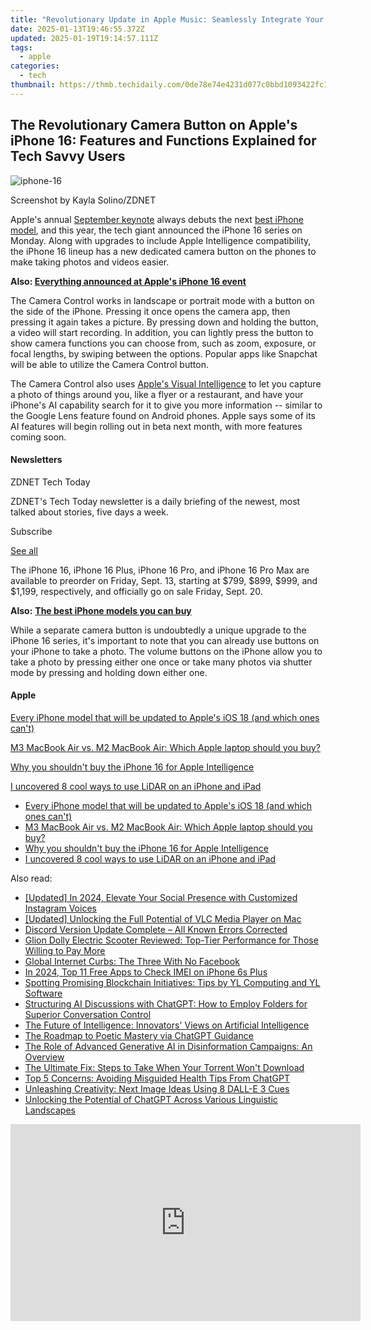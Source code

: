 ```yaml
---
title: "Revolutionary Update in Apple Music: Seamlessly Integrate Your Spotify Lists | TechSavvy"
date: 2025-01-13T19:46:55.372Z
updated: 2025-01-19T19:14:57.111Z
tags:
  - apple
categories:
  - tech
thumbnail: https://thmb.techidaily.com/0de78e74e4231d077c0bbd1093422fc13ce8314c6f52350885d9fed67ecbab12.jpg
---
```


## The Revolutionary Camera Button on Apple's iPhone 16: Features and Functions Explained for Tech Savvy Users

![iphone-16](https://www.zdnet.com/a/img/resize/06e36d3240ef1d79fcdcd9f52e6f07e1698d7fa6/2024/09/09/77dadaef-eabb-4e68-b134-250ef7b86751/screenshot-2024-09-09-at-1-44-10pm.png?auto=webp&width=1280)

Screenshot by Kayla Solino/ZDNET

Apple's annual [September keynote](https://www.zdnet.com/article/what-to-expect-from-apples-iphone-16-its-glowtime-event-and-how-to-watch-the-livestream/) always debuts the next [best iPhone model](https://www.zdnet.com/article/best-iphone/), and this year, the tech giant announced the iPhone 16 series on Monday. Along with upgrades to include Apple Intelligence compatibility, the iPhone 16 lineup has a new dedicated camera button on the phones to make taking photos and videos easier. 

**Also: [Everything announced at Apple's iPhone 16 event](https://www.zdnet.com/article/everything-we-expect-at-apples-iphone-16-event-ai-features-airpods-apple-watch-series-10-more/)**

The Camera Control works in landscape or portrait mode with a button on the side of the iPhone. Pressing it once opens the camera app, then pressing it again takes a picture. By pressing down and holding the button, a video will start recording. In addition, you can lightly press the button to show camera functions you can choose from, such as zoom, exposure, or focal lengths, by swiping between the options. Popular apps like Snapchat will be able to utilize the Camera Control button. 

The Camera Control also uses [Apple's Visual Intelligence](https://www.zdnet.com/article/apple-adds-google-lens-like-visual-intelligence-to-the-iphone-16-camera/) to let you capture a photo of things around you, like a flyer or a restaurant, and have your iPhone's AI capability search for it to give you more information -- similar to the Google Lens feature found on Android phones. Apple says some of its AI features will begin rolling out in beta next month, with more features coming soon.

#### Newsletters

ZDNET Tech Today

ZDNET's Tech Today newsletter is a daily briefing of the newest, most talked about stories, five days a week.

 Subscribe

[See all](https://www.zdnet.com/newsletters/)

The iPhone 16, iPhone 16 Plus, iPhone 16 Pro, and iPhone 16 Pro Max are available to preorder on Friday, Sept. 13, starting at $799, $899, $999, and $1,199, respectively, and officially go on sale Friday, Sept. 20\. 

**Also:** [**The best iPhone models you can buy**](https://www.zdnet.com/article/best-iphone/)

While a separate camera button is undoubtedly a unique upgrade to the iPhone 16 series, it's important to note that you can already use buttons on your iPhone to take a photo. The volume buttons on the iPhone allow you to take a photo by pressing either one once or take many photos via shutter mode by pressing and holding down either one.

#### Apple

[Every iPhone model that will be updated to Apple's iOS 18 (and which ones can't)](https://www.zdnet.com/article/every-iphone-model-compatible-with-apples-ios-18-and-which-ones-arent/ "Every iPhone model that will be updated to Apple's iOS 18 (and which ones can't)")

[M3 MacBook Air vs. M2 MacBook Air: Which Apple laptop should you buy?](https://www.zdnet.com/article/m3-macbook-air-vs-m2-macbook-air/ "M3 MacBook Air vs. M2 MacBook Air: Which Apple laptop should you buy?")

[Why you shouldn't buy the iPhone 16 for Apple Intelligence](https://www.zdnet.com/article/why-you-shouldnt-buy-the-iphone-16-for-apple-intelligence/ "Why you shouldn't buy the iPhone 16 for Apple Intelligence")

[I uncovered 8 cool ways to use LiDAR on an iPhone and iPad](https://www.zdnet.com/article/i-uncovered-8-cool-ways-to-use-lidar-on-an-iphone-and-ipad/ "I uncovered 8 cool ways to use LiDAR on an iPhone and iPad")

* [Every iPhone model that will be updated to Apple's iOS 18 (and which ones can't)](https://www.zdnet.com/article/every-iphone-model-compatible-with-apples-ios-18-and-which-ones-arent/ "Every iPhone model that will be updated to Apple's iOS 18 (and which ones can't)")
* [M3 MacBook Air vs. M2 MacBook Air: Which Apple laptop should you buy?](https://www.zdnet.com/article/m3-macbook-air-vs-m2-macbook-air/ "M3 MacBook Air vs. M2 MacBook Air: Which Apple laptop should you buy?")
* [Why you shouldn't buy the iPhone 16 for Apple Intelligence](https://www.zdnet.com/article/why-you-shouldnt-buy-the-iphone-16-for-apple-intelligence/ "Why you shouldn't buy the iPhone 16 for Apple Intelligence")
* [I uncovered 8 cool ways to use LiDAR on an iPhone and iPad](https://www.zdnet.com/article/i-uncovered-8-cool-ways-to-use-lidar-on-an-iphone-and-ipad/ "I uncovered 8 cool ways to use LiDAR on an iPhone and iPad")

<ins class="adsbygoogle"
     style="display:block"
     data-ad-format="autorelaxed"
     data-ad-client="ca-pub-7571918770474297"
     data-ad-slot="1223367746"></ins>

<ins class="adsbygoogle"
     style="display:block"
     data-ad-client="ca-pub-7571918770474297"
     data-ad-slot="8358498916"
     data-ad-format="auto"
     data-full-width-responsive="true"></ins>

<span class="atpl-alsoreadstyle">Also read:</span>
<div><ul>
<li><a href="https://instagram-clips.techidaily.com/updated-in-2024-elevate-your-social-presence-with-customized-instagram-voices/"><u>[Updated] In 2024, Elevate Your Social Presence with Customized Instagram Voices</u></a></li>
<li><a href="https://some-guidance.techidaily.com/updated-unlocking-the-full-potential-of-vlc-media-player-on-mac/"><u>[Updated] Unlocking the Full Potential of VLC Media Player on Mac</u></a></li>
<li><a href="https://program-issues.techidaily.com/discord-version-update-complete-all-known-errors-corrected/"><u>Discord Version Update Complete – All Known Errors Corrected</u></a></li>
<li><a href="https://buynow-marvelous.techidaily.com/glion-dolly-electric-scooter-reviewed-top-tier-performance-for-those-willing-to-pay-more/"><u>Glion Dolly Electric Scooter Reviewed: Top-Tier Performance for Those Willing to Pay More</u></a></li>
<li><a href="https://facebook.techidaily.com/global-internet-curbs-the-three-with-no-facebook/"><u>Global Internet Curbs: The Three With No Facebook</u></a></li>
<li><a href="https://sim-unlock.techidaily.com/in-2024-top-11-free-apps-to-check-imei-on-iphone-6s-plus-by-drfone-ios/"><u>In 2024, Top 11 Free Apps to Check IMEI on iPhone 6s Plus</u></a></li>
<li><a href="https://win-net.techidaily.com/spotting-promising-blockchain-initiatives-tips-by-yl-computing-and-yl-software/"><u>Spotting Promising Blockchain Initiatives: Tips by YL Computing and YL Software</u></a></li>
<li><a href="https://tech-haven.techidaily.com/structuring-ai-discussions-with-chatgpt-how-to-employ-folders-for-superior-conversation-control/"><u>Structuring AI Discussions with ChatGPT: How to Employ Folders for Superior Conversation Control</u></a></li>
<li><a href="https://tech-haven.techidaily.com/the-future-of-intelligence-innovators-views-on-artificial-intelligence/"><u>The Future of Intelligence: Innovators' Views on Artificial Intelligence</u></a></li>
<li><a href="https://tech-haven.techidaily.com/the-roadmap-to-poetic-mastery-via-chatgpt-guidance/"><u>The Roadmap to Poetic Mastery via ChatGPT Guidance</u></a></li>
<li><a href="https://tech-haven.techidaily.com/the-role-of-advanced-generative-ai-in-disinformation-campaigns-an-overview/"><u>The Role of Advanced Generative AI in Disinformation Campaigns: An Overview</u></a></li>
<li><a href="https://common-error.techidaily.com/the-ultimate-fix-steps-to-take-when-your-torrent-wont-download/"><u>The Ultimate Fix: Steps to Take When Your Torrent Won't Download</u></a></li>
<li><a href="https://tech-haven.techidaily.com/top-5-concerns-avoiding-misguided-health-tips-from-chatgpt/"><u>Top 5 Concerns: Avoiding Misguided Health Tips From ChatGPT</u></a></li>
<li><a href="https://tech-haven.techidaily.com/unleashing-creativity-next-image-ideas-using-8-dall-e-3-cues/"><u>Unleashing Creativity: Next Image Ideas Using 8 DALL-E 3 Cues</u></a></li>
<li><a href="https://tech-haven.techidaily.com/unlocking-the-potential-of-chatgpt-across-various-linguistic-landscapes/"><u>Unlocking the Potential of ChatGPT Across Various Linguistic Landscapes</u></a></li>
</ul></div>

<!-- affiliate ads begin -->
<iframe width="560" height="315" src="https://www.youtube.com/embed/1KKovVi9epE?si=EF7KA7b4KsEpWA-M" title="YouTube video player" frameborder="0" allow="accelerometer; autoplay; clipboard-write; encrypted-media; gyroscope; picture-in-picture; web-share" referrerpolicy="strict-origin-when-cross-origin" allowfullscreen></iframe>
<!-- affiliate ads end -->

